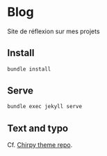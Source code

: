 # Blog
Site de réflexion sur mes projets

## Install

```zsh
bundle install
```

## Serve

```zsh
bundle exec jekyll serve
```

## Text and typo

Cf. [Chirpy theme repo](https://github.com/cotes2020/jekyll-theme-chirpy/blob/master/_posts/2019-08-08-text-and-typography.md).

